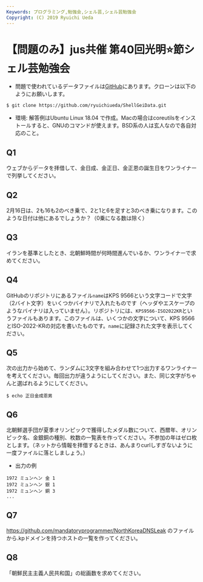 ```yaml
---
Keywords: プログラミング,勉強会,シェル芸,シェル芸勉強会
Copyright: (C) 2019 Ryuichi Ueda
---
```


# 【問題のみ】jus共催 第40回光明⭐️節シェル芸勉強会


* 問題で使われているデータファイルは[GitHub](https://github.com/ryuichiueda/ShellGeiData/tree/master/vol.40)にあります。クローンは以下のようにお願いします。

```bash
$ git clone https://github.com/ryuichiueda/ShellGeiData.git
```


* 環境: 解答例はUbuntu Linux 18.04 で作成。Macの場合はcoreutilsをインストールすると、GNUのコマンドが使えます。BSD系の人は玄人なので各自対応のこと。

## Q1

ウェブからデータを拝借して、金日成、金正日、金正恩の誕生日をワンライナーで列挙してください。

## Q2

2月16日は、2も16も2のべき乗で、2と1と6を足すと3のべき乗になります。このような日付は他にあるでしょうか？（0乗になる数は除く）

## Q3

イランを基準としたとき、北朝鮮時間が何時間進んでいるか、ワンライナーで求めてください。

## Q4

GitHubのリポジトリにあるファイル`name`はKPS 9566という文字コードで文字（2バイト文字）をいくつかバイナリで入れたものです（ヘッダやエスケープのようなバイナリは入っていません）。リポジトリには、`KPS9566-ISO2022KR`というファイルもあります。このファイルは、いくつかの文字について、KPS 9566とISO-2022-KRの対応を書いたものです。`name`に記録された文字を表示してください。

## Q5

次の出力から始めて、ランダムに3文字を組み合わせて1つ出力するワンライナーを考えてください。毎回出力が違うようにしてください。また、同じ文字がちゃんと選ばれるようにしてください。

```
$ echo 正日金成恩男
```

## Q6

北朝鮮選手団が夏季オリンピックで獲得したメダル数について、西暦年、オリンピック名、金銀銅の種別、枚数の一覧表を作ってください。不参加の年はゼロ枚とします。（ネットから情報を拝借するときは、あんまりcurlしすぎないように一度ファイルに落としましょう。）

* 出力の例

```
1972 ミュンヘン 金 1
1972 ミュンヘン 銀 1
1972 ミュンヘン 銅 3
...
```

## Q7

https://github.com/mandatoryprogrammer/NorthKoreaDNSLeak のファイルから.kpドメインを持つホストの一覧を作ってください。


## Q8

「朝鮮民主主義人民共和国」の総画数を求めてください。

